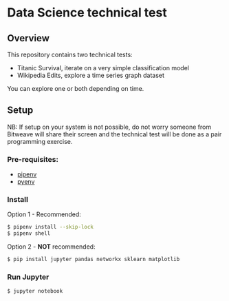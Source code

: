 # Data Science technical test

## Overview

This repository contains two technical tests:
 - Titanic Survival, iterate on a very simple classification model
 - Wikipedia Edits, explore a time series graph dataset

You can explore one or both depending on time.

## Setup

NB: If setup on your system is not possible, do not worry someone from Bitweave will share their screen and the technical test will be done as a pair programming exercise.

### Pre-requisites:
 - [pipenv](https://pipenv.pypa.io/en/latest/)
 - [pyenv](https://github.com/pyenv/pyenv)

### Install

Option 1 - Recommended:
```bash
$ pipenv install --skip-lock
$ pipenv shell
```

Option 2 - **NOT** recommended:
```bash
$ pip install jupyter pandas networkx sklearn matplotlib
```

### Run Jupyter
```bash
$ jupyter notebook
```
